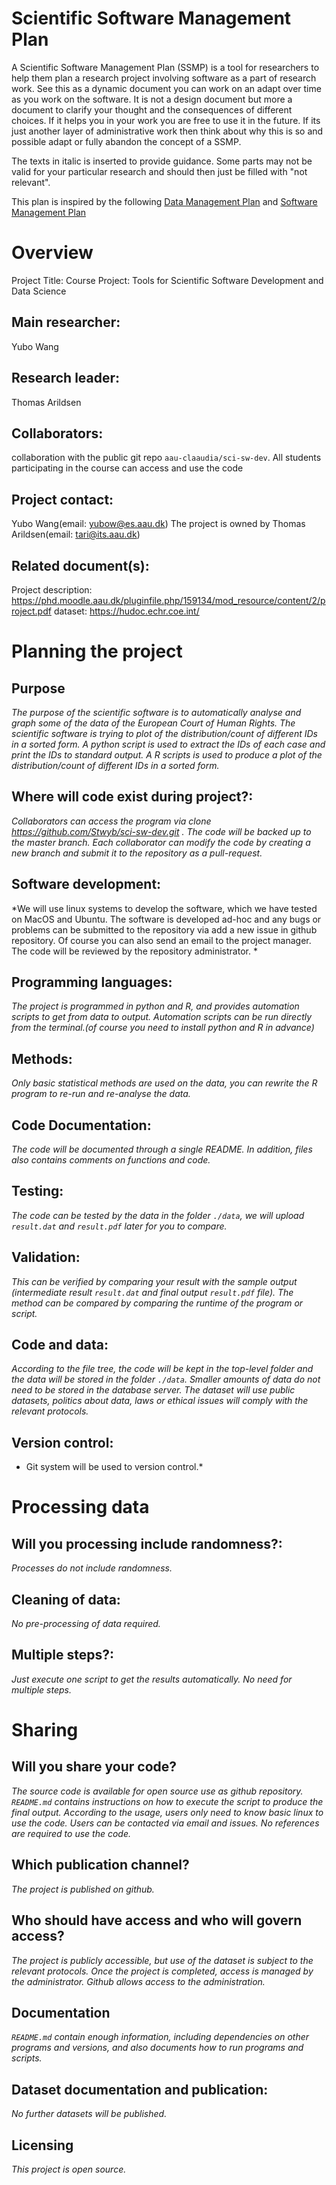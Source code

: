 # Scientific Software Management Plan

A Scientific Software Management Plan (SSMP) is a tool for researchers to help them plan a research project involving software as a part of research work. See this as a dynamic document you can work on an adapt over time as you work on the software. It is not a design document but more a document to clarify your thought and the consequences of different choices. If it helps you in your work you are free to use it in the future. If its just another layer of administrative work then think about why this is so and possible adapt or fully abandon the concept of a SSMP.

The texts in italic is inserted to provide guidance. Some parts may not be valid for your particular research and should then just be filled with "not relevant".

This plan is inspired by the following [Data Management Plan](https://healthsciences.ku.dk/research/responsible-conduct-of-research/SUND_Data_Management_Plan_Template_Final.docx/SUND_Data_Management_Plan_Template_Final.docx) and [Software Management Plan](https://doi.org/10.5281/zenodo.2159713)

# Overview

Project Title: Course Project: Tools for Scientific Software Development and Data Science

## Main researcher: 
Yubo Wang

## Research leader: 
Thomas Arildsen

## Collaborators: 
collaboration with the public git repo `aau-claaudia/sci-sw-dev`. All students participating in the course can access and use the code

## Project contact: 
Yubo Wang(email: yubow@es.aau.dk)
The project is owned by Thomas Arildsen(email: tari@its.aau.dk)

## Related document(s): 
Project description: https://phd.moodle.aau.dk/pluginfile.php/159134/mod_resource/content/2/project.pdf
dataset: https://hudoc.echr.coe.int/

# Planning the project

## Purpose
*The purpose of the scientific software is to automatically analyse and graph some of the data of the European Court of Human Rights.*
*The scientific software is trying to plot of the distribution/count of different IDs in a sorted form.*
*A python script is used to extract the IDs of each case and print the IDs to standard output. A R scripts is used to produce a plot of the distribution/count of different IDs in a sorted form.*


## Where will code exist during project?: 
*Collaborators can access the program via clone https://github.com/Stwyb/sci-sw-dev.git .*
*The code will be backed up to the master branch. Each collaborator can modify the code by creating a new branch and submit it to the repository as a pull-request.*

## Software development: 
*We will use linux systems to develop the software, which we have tested on MacOS and Ubuntu. The software is developed ad-hoc and any bugs or problems can be submitted to the repository via add a new issue in github repository. Of course you can also send an email to the project manager. The code will be reviewed by the repository administrator. *

## Programming languages:
*The project is programmed in python and R, and provides automation scripts to get from data to output. Automation scripts can be run directly from the terminal.(of course you need to install python and R in advance)*

## Methods: 
*Only basic statistical methods are used on the data, you can rewrite the R program to re-run and re-analyse the data.* 

## Code Documentation: 
*The code will be documented through a single README. In addition, files also contains comments on functions and code.*

## Testing: 
*The code can be tested by the data in the folder `./data`, we will upload `result.dat` and `result.pdf` later for you to compare.* 

## Validation: 
*This can be verified by comparing your result with the sample output (intermediate result `result.dat` and final output `result.pdf` file). The method can be compared by comparing the runtime of the program or script.*

## Code and data: 
*According to the file tree, the code will be kept in the top-level folder and the data will be stored in the folder `./data`. Smaller amounts of data do not need to be stored in the database server. The dataset will use public datasets, politics about data, laws or ethical issues will comply with the relevant protocols.*

## Version control: 
* Git system will be used to version control.*

# Processing data

##  Will you processing include randomness?: 
*Processes do not include randomness.*

## Cleaning of data: 
*No pre-processing of data required.*

## Multiple steps?: 
*Just execute one script to get the results automatically. No need for multiple steps.*

# Sharing
## Will you share your code? 
*The source code is available for open source use as github repository. `README.md` contains instructions on how to execute the script to produce the final output. According to the usage, users only need to know basic linux to use the code. Users can be contacted via email and issues. No references are required to use the code.*

## Which publication channel? 
*The project is published on github.*

## Who should have access and who will govern access?
*The project is publicly accessible, but use of the dataset is subject to the relevant protocols. Once the project is completed, access is managed by the administrator. Github allows access to the administration.*

## Documentation 
*`README.md` contain enough information, including dependencies on other programs and versions, and also documents how to run programs and scripts.*

## Dataset documentation and publication: 
*No further datasets will be published.*

## Licensing 
*This project is open source.*
